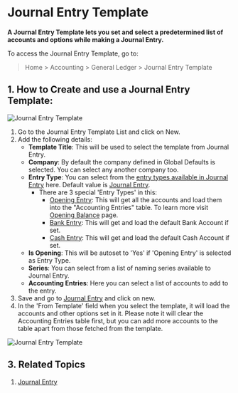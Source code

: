 <!-- add-breadcrumbs -->
# Journal Entry Template

**A Journal Entry Template lets you set and select a predetermined list of accounts and options while making a Journal Entry.**

To access the Journal Entry Template, go to:

> Home > Accounting > General Ledger > Journal Entry Template

## 1. How to Create and use a Journal Entry Template:

<img class="screenshot" alt="Journal Entry Template" src="{{docs_base_url}}/v12/assets/img/accounts/journal-entry-template-1.png">

  1. Go to the Journal Entry Template List and click on New.
  2. Add the following details:
      * **Template Title**: This will be used to select the template from Journal Entry.
      * **Company**: By default the company defined in Global Defaults is selected. You can select any another company too.
      * **Entry Type**: You can select from the [entry types available in Journal Entry](/docs/v12/user/manual/en/accounts/journal-entry#3-journal-entry-types) here. Default value is [Journal Entry](/docs/v12/user/manual/en/accounts/journal-entry#31-journal-entry).
        * There are 3 special 'Entry Types' in this:
          * [Opening Entry](/docs/v12/user/manual/en/accounts/journal-entry#311-opening-entry): This will get all the accounts and load them into the "Accounting Entries" table. To learn more visit [Opening Balance](/docs/v12/user/manual/en/accounts/opening-balance) page.
          * [Bank Entry](/docs/v12/user/manual/en/accounts/journal-entry#33-bank-entry): This will get and load the default Bank Account if set.
          * [Cash Entry](/docs/v12/user/manual/en/accounts/journal-entry#34-cash-entry): This will get and load the default Cash Account if set.
      * **Is Opening**: This will be autoset to 'Yes' if 'Opening Entry' is selected as Entry Type.
      * **Series**: You can select from a list of naming series available to Journal Entry.
      * **Accounting Entries**: Here you can select a list of accounts to add to the entry.
  3. Save and go to [Journal Entry](/docs/v12/user/manual/en/accounts/journal-entry#1-how-to-create-a-journal-entry) and click on new.
  4. In the 'From Template' field when you select the template, it will load the accounts and other options set in it. Please note it will clear the Accounting Entries table first, but you can add more accounts to the table apart from those fetched from the template.

<img class="screenshot" alt="Journal Entry Template" src="{{docs_base_url}}/v12/assets/img/accounts/journal-entry-template-2.gif">

## 3. Related Topics
  1. [Journal Entry](/docs/v12/user/manual/en/accounts/journal-entry)
